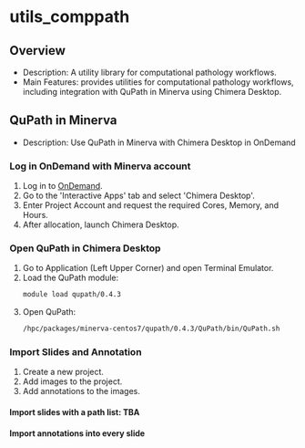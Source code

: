 # utils_comppath

## Overview
+ Description: A utility library for computational pathology workflows.
+ Main Features: provides utilities for computational pathology workflows, including integration with QuPath in Minerva using Chimera Desktop.

## QuPath in Minerva
+ Description: Use QuPath in Minerva with Chimera Desktop in OnDemand
### Log in OnDemand with Minerva account
1. Log in to [OnDemand](https://ondemand.hpc.mssm.edu).
2. Go to the 'Interactive Apps' tab and select 'Chimera Desktop'.
3. Enter Project Account and request the required Cores, Memory, and Hours.
4. After allocation, launch Chimera Desktop.

### Open QuPath in Chimera Desktop
1. Go to Application (Left Upper Corner) and open Terminal Emulator.
2. Load the QuPath module:
   ```sh
   module load qupath/0.4.3
   ```
3. Open QuPath:
   ```sh
   /hpc/packages/minerva-centos7/qupath/0.4.3/QuPath/bin/QuPath.sh
   ```
### Import Slides and Annotation
1. Create a new project.
2. Add images to the project.
3. Add annotations to the images.

#### Import slides with a path list: TBA
#### Import annotations into every slide

